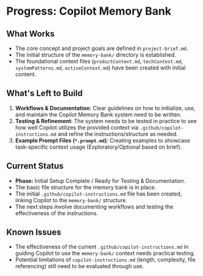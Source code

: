 # Progress: Copilot Memory Bank

## What Works

*   The core concept and project goals are defined in `project-brief.md`.
*   The initial structure of the `memory-bank/` directory is established.
*   The foundational context files (`productContext.md`, `techContext.md`, `systemPatterns.md`, `activeContext.md`) have been created with initial content.

## What's Left to Build

1.  **Workflows & Documentation**: Clear guidelines on how to initialize, use, and maintain the Copilot Memory Bank system need to be written.
2.  **Testing & Refinement**: The system needs to be tested in practice to see how well Copilot utilizes the provided context via `.github/copilot-instructions.md` and refine the instructions/structure as needed.
3.  **Example Prompt Files (`*.prompt.md`)**: Creating examples to showcase task-specific context usage (Exploratory/Optional based on brief).

## Current Status

*   **Phase:** Initial Setup Complete / Ready for Testing & Documentation.
*   The basic file structure for the memory bank is in place.
*   The initial `.github/copilot-instructions.md` file has been created, linking Copilot to the `memory-bank/` structure.
*   The next steps involve documenting workflows and testing the effectiveness of the instructions.

## Known Issues

*   The effectiveness of the current `.github/copilot-instructions.md` in guiding Copilot to use the `memory-bank/` context needs practical testing.
*   Potential limitations of `copilot-instructions.md` (length, complexity, file referencing) still need to be evaluated through use.
